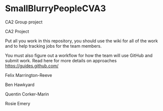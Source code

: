 # SmallBlurryPeopleCVA3
CA2 Group project

CA2 Project 

Put all you work in this repository, you should use the wiki for all of the work and to help tracking jobs for the team members.

You must also figure out a workflow for how the team will use GitHub and submit work. Read here for more details on approaches https://guides.github.com/


Felix Marrington-Reeve

Ben Hawkyard

Quentin Corker-Marin

Rosie Emery

